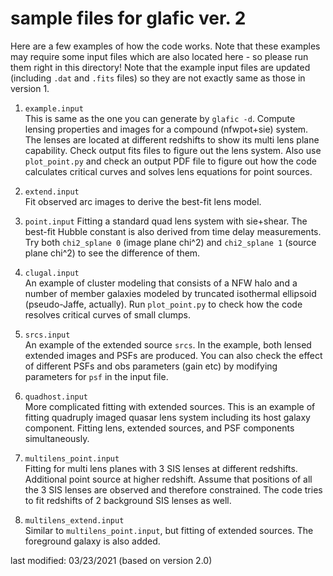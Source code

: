 # sample files for glafic ver. 2

Here are a few examples of how the code works. Note that these examples may require some input files which are also located here - so please run them right in this directory! Note that the example input files are updated (including `.dat` and `.fits` files) so they are not exactly same as those in version 1.

1. `example.input`  
 This is same as the one you can generate by `glafic -d`. Compute lensing properties and images for a compound (nfwpot+sie) system. The lenses are located at different redshifts to show its multi lens plane capability. Check output fits files to figure out the lens system. Also use `plot_point.py` and check an output PDF file to figure out how the code calculates critical curves and solves lens equations for point sources. 

2. `extend.input`  
 Fit observed arc images to derive the best-fit lens model. 

3. `point.input`
 Fitting a standard quad lens system with sie+shear. The best-fit Hubble constant is also derived from time delay measurements.  Try both `chi2_splane 0` (image plane chi^2) and `chi2_splane 1` (source plane chi^2) to see the difference of them.

4. `clugal.input`  
 An example of cluster modeling that consists of a NFW halo and a number of member galaxies modeled by truncated isothermal ellipsoid (pseudo-Jaffe, actually). Run `plot_point.py` to check how the code resolves critical curves of small clumps.

5. `srcs.input`  
 An example of the extended source `srcs`. In the example, both lensed extended images and PSFs are produced. You can also check the effect of different PSFs and obs parameters (gain etc) by modifying parameters for `psf` in the input file.

6. `quadhost.input`  
 More complicated fitting with extended sources. This is an example of fitting quadruply imaged quasar lens system including its host galaxy component. Fitting lens, extended sources, and PSF components simultaneously.  

7. `multilens_point.input`  
 Fitting for multi lens planes with 3 SIS lenses at different redshifts. Additional point source at higher redshift. Assume that positions of all the 3 SIS lenses are observed and therefore constrained. The code tries to fit redshifts of 2 background SIS lenses as well.

8. `multilens_extend.input`  
 Similar to `multilens_point.input`, but fitting of extended sources. The foreground galaxy is also added. 

last modified: 03/23/2021 (based on version 2.0)

